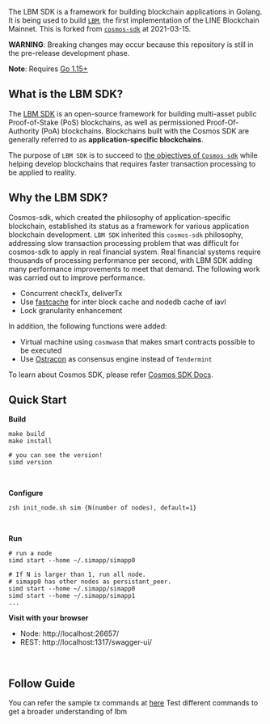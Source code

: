 The LBM SDK is a framework for building blockchain applications in Golang.
It is being used to build [`LBM`](https://github.com/line/lbm), the first implementation of the LINE Blockchain Mainnet.
This is forked from [`cosmos-sdk`](https://github.com/cosmos/cosmos-sdk) at 2021-03-15.

**WARNING**: Breaking changes may occur because this repository is still in the pre-release development phase.

**Note**: Requires [Go 1.15+](https://golang.org/dl/)

## What is the LBM SDK?

The [LBM SDK](https://github.com/line/lbm-sdk) is an open-source framework for building multi-asset public Proof-of-Stake (PoS) <df value="blockchain">blockchains</df>, as well as permissioned Proof-Of-Authority (PoA) blockchains. Blockchains built with the Cosmos SDK are generally referred to as **application-specific blockchains**. 

The purpose of `LBM SDK` is to succeed to [the objectives of `Cosmos sdk`](https://github.com/cosmos/cosmos-sdk/blob/master/docs/intro/overview.md) while helping develop blockchains that requires faster transaction processing to be applied to reality.

## Why the LBM SDK?

Cosmos-sdk, which created the philosophy of application-specific blockchain, established its status as a framework for various application blockchain development. `LBM SDK` inherited this `cosmos-sdk` philosophy, addressing slow transaction processing problem that was difficult for cosmos-sdk to apply in real financial system. Real financial systems require thousands of processing performance per second, with LBM SDK adding many performance improvements to meet that demand.
The following work was carried out to improve performance.

- Concurrent checkTx, deliverTx
- Use [fastcache](https://github.com/victoriametrics/fastcache) for inter block cache and nodedb cache of iavl
- Lock granularity enhancement

In addition, the following functions were added:

- Virtual machine using `cosmwasm` that makes smart contracts possible to be executed 
- Use [Ostracon](https://github.com/line/ostracon) as consensus engine instead of `Tendermint`


To learn about Cosmos SDK, please refer [Cosmos SDK Docs](https://github.com/cosmos/cosmos-sdk/blob/master/docs).

## Quick Start

**Build**
```
make build
make install

# you can see the version!
simd version
```

&nbsp;

**Configure**
```
zsh init_node.sh sim {N(number of nodes), default=1}
```

&nbsp;

**Run**
```
# run a node
simd start --home ~/.simapp/simapp0

# If N is larger than 1, run all node.
# simapp0 has other nodes as persistant_peer. 
simd start --home ~/.simapp/simapp0
simd start --home ~/.simapp/simapp1
...
```

**Visit with your browser**
* Node: http://localhost:26657/
* REST: http://localhost:1317/swagger-ui/

&nbsp;

## Follow Guide
You can refer the sample tx commands at [here](docs/sample-tx.md) 
Test different commands to get a broader understanding of lbm

